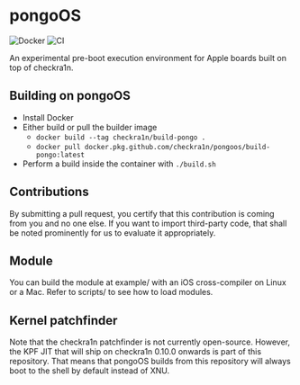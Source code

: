 pongoOS
=======
![Docker](https://github.com/checkra1n/pongoOS/workflows/Docker/badge.svg)
![CI](https://github.com/checkra1n/pongoOS/workflows/CI/badge.svg)

An experimental pre-boot execution environment for Apple boards built on top of checkra1n.

Building on pongoOS
-----------
* Install Docker
* Either build or pull the builder image
  + `docker build --tag checkra1n/build-pongo .`
  + `docker pull docker.pkg.github.com/checkra1n/pongoos/build-pongo:latest`
* Perform a build inside the container with `./build.sh`

Contributions
-------------

By submitting a pull request, you certify that this contribution is coming from you and no one else. If you want to import third-party code, that shall be noted prominently for us to evaluate it appropriately.

Module
------
You can build the module at example/ with an iOS cross-compiler on Linux or a Mac. Refer to scripts/ to see how to load modules.

Kernel patchfinder
------------------

Note that the checkra1n patchfinder is not currently open-source. However, the KPF JIT that will ship on checkra1n 0.10.0 onwards is part of this repository. That means that pongoOS builds from this repository will always boot to the shell by default instead of XNU.
